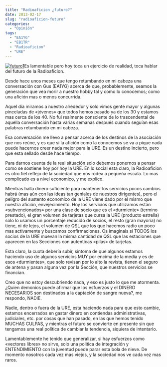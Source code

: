 ```yaml
---
title: "Radioaficion ¿futuro?"
date: 2013-02-17
slug: "radioaficion-futuro"
categories:
  - "Opinión"
tags:
  - "EA1YG"
  - "EB1TR"
  - "Radioaficion"
  - "URE"
---
```


[![futuro1](http://eb1tr.info/wp-content/uploads/2013/02/futuro1-150x150.jpg)](http://eb1tr.info/wp-content/uploads/2013/02/futuro1.jpg)Es lamentable pero hoy toca un ejercicio de realidad, toca hablar del futuro de la Radioaficion.

Desde hace unos meses que tengo retumbando en mi cabeza una conversación con Gus (EA1YG) acerca de que, probablemente, seamos la generación que vea morir a nuestro hobby tal y como lo conocemos; como una afición mas o menos concurrida.

Aquel día miramos a nuestro alrededor y solo vimos gente mayor y algunas pinceladas de «jóvenes» que todos hemos pasado ya de los 30 y estamos mas cerca de los 40. No fui realmente consciente de lo trascendental de aquella conversación hasta varias semanas después cuando seguían esas palabras retumbando en mi cabeza.

Esa conversación me llevo a pensar acerca de los destinos de la asociación que nos reúne, y es que si la afición como la conocemos se va a pique nada puede hacernos creer nada mejor para la URE. Es un destino incierto, pero que esta sellado desde hace tiempo.

Para darnos cuenta de la real situación solo debemos ponernos a pensar como se sostiene hoy por hoy la URE. En lo social esta claro, la Radioaficion es otro fiel reflejo de la sociedad que nos rodea a pequeña escala. Lo mas complicado es a nivel economico, y me explico.

Mientras halla dinero suficiente para mantener los servicios pocos cambios habrá (mas aún con las ideas tan geniales de nuestros dirigentes), pero el peligro del sustento economico de la URE viene dado por el mismo que nuestra afición, envejecimiento. Hoy los servicios que utilizamos están «subvencionados» por una clase de socio que es el «durmiente» (termino prestado), el gran volumen de tarjetas que cursa la URE (producto estrella) solo lo usamos un porcentaje reducido de socios, el resto (gran mayoría) no tiene, ni de lejos, el volumen de QSL que los que hacemos radio un poco mas activamente y buscamos confirmaciones. Os imaginais si TODOS los socios de la URE muevan la misma cantidad de QSL que las estaciones que aparecen en las Secciones con autenticas «pilas» de tarjetas.

Esta claro, la cuota debería subir, sintoma de que algunos estamos haciendo uso de algunos servicios MUY por encima de la media y es de esos «durmientes», que solo revisan por lo alto la revista, tienen el seguro de antena y pasan alguna vez por la Sección, que nuestros servicios se financian.

Creo que no estoy descubriendo nada, y eso es justo lo que me atormenta. ¿Quien demonios puede afirmar que los esfuerzos y el DINERO NECESARIOS son destinados a la captación de sangre nueva?, me respondo, NADIE.

Nadie, dentro o fuera de la URE, esta haciendo nada para que esto cambie, estamos encerrados en gastar dinero en contiendas administrativas, judiciales, etc. por cosas que han pasado, en las que hemos tenido MUCHAS CULPAS, y mientras el futuro se convierte en presente sin que tengamos una real política de cambiar la tendencia, siquiera de intentarlo.

Lamentablemente he tenido que generalizar, si hay esfuerzos como «vectores libres» no sirve, solo una politica de integración y ENTENDIMIENTO con la juventud puede parar esta bola de nieve. De momento nosotros cada vez mas viejos, y la sociedad nos ve cada vez mas raros.
